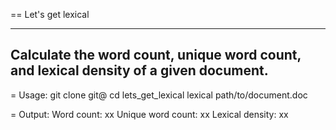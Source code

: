 == Let's get lexical

---
Calculate the word count, unique word count, and lexical density of a given document.
---

= Usage:
git clone git@
cd lets_get_lexical
lexical path/to/document.doc

= Output:
Word count: xx
Unique word count: xx
Lexical density: xx
